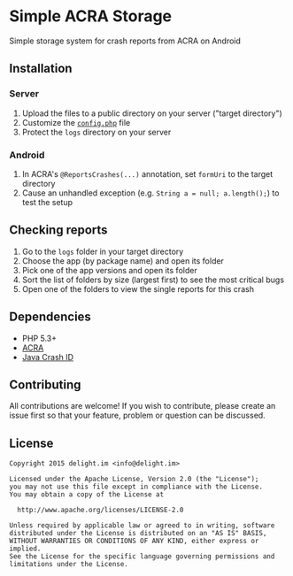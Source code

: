 # Simple ACRA Storage

Simple storage system for crash reports from ACRA on Android

## Installation

### Server

 1. Upload the files to a public directory on your server ("target directory")
 2. Customize the [`config.php`](config.php) file
 3. Protect the `logs` directory on your server

### Android

 1. In ACRA's `@ReportsCrashes(...)` annotation, set `formUri` to the target directory
 2. Cause an unhandled exception (e.g. `String a = null; a.length();`) to test the setup

## Checking reports

 1. Go to the `logs` folder in your target directory
 2. Choose the app (by package name) and open its folder
 3. Pick one of the app versions and open its folder
 4. Sort the list of folders by size (largest first) to see the most critical bugs
 5. Open one of the folders to view the single reports for this crash

## Dependencies

 * PHP 5.3+
 * [ACRA](https://github.com/ACRA/acra)
 * [Java Crash ID](https://github.com/delight-im/Java-Crash-ID)

## Contributing

All contributions are welcome! If you wish to contribute, please create an issue first so that your feature, problem or question can be discussed.

## License

```
Copyright 2015 delight.im <info@delight.im>

Licensed under the Apache License, Version 2.0 (the "License");
you may not use this file except in compliance with the License.
You may obtain a copy of the License at

  http://www.apache.org/licenses/LICENSE-2.0

Unless required by applicable law or agreed to in writing, software
distributed under the License is distributed on an "AS IS" BASIS,
WITHOUT WARRANTIES OR CONDITIONS OF ANY KIND, either express or implied.
See the License for the specific language governing permissions and
limitations under the License.
```
